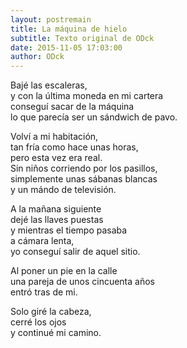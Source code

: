 ```yaml
---
layout: postremain
title: La máquina de hielo
subtitle: Texto original de ODck
date: 2015-11-05 17:03:00
author: ODck
---
```


Bajé las escaleras,  
y con la última moneda en mi cartera  
conseguí sacar de la máquina  
lo que parecía ser un sándwich de pavo.  

Volví a mi habitación,  
tan fría como hace unas horas,  
pero esta vez era real.  
Sin niños corriendo por los pasillos,  
simplemente unas sábanas blancas  
y un mándo de televisión.  

A la mañana siguiente  
dejé las llaves puestas  
y mientras el tiempo pasaba  
a cámara lenta,  
yo conseguí salir de aquel sitio.  

Al poner un pie en la calle  
una pareja de unos cincuenta años  
entró tras de mi.  

Solo giré la cabeza,  
cerré los ojos  
y continué mi camino. 

